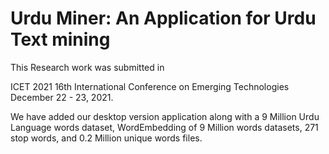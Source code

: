 # Urdu Miner: An Application for Urdu Text mining 

This Research work was submitted in 

ICET 2021
16th International Conference on Emerging Technologies
December 22 - 23, 2021.

We have added our desktop version application along with a 9 Million Urdu Language words dataset, WordEmbedding of 9 Million words datasets, 271 stop words, and 0.2 Million unique words files.
